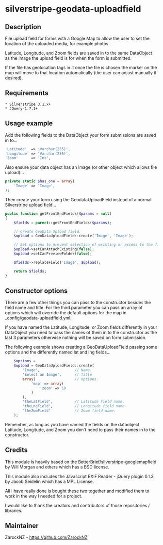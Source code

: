 # silverstripe-geodata-uploadfield

## Description
File upload field for forms with a Google Map to allow the user to set the location of the uploaded media, for example photos.

Latitude, Longitude, and Zoom fields are saved in to the same DataObject as the Image the upload field is for when the form is submitted.

If the file has geolocation tags in it once the file is chosen the marker on the map will move to that location automatically (the user can adjust manually if desired).

## Requirements
    * Silverstripe 3.1.x+
    * JQuery-1.7.1+

## Usage example

Add the following fields to the DataObject your form submissions are saved in to...
```php
'Latitude'  => 'Varchar(255)',
'Longitude' => 'Varchar(255)',
'Zoom'      => 'Int',
```

Also ensure your data object has an Image (or other object which allows file upload)...
```php
private static $has_one = array(
    'Image' => 'Image',
);
```

Then create your form using the GeodataUploadField instead of a normal Silverstripe upload field...
```php
public function getFrontEndFields($params = null)
{
    $fields = parent::getFrontEndFields($params);

    // Create GeoData Upload field.
    $upload = GeoDataUploadField::create('Image', 'Image');

    // Set options to prevent selection of existing or access to the filesystem as per Silverstripe docs.
    $upload->setCanAttachExisting(false);
    $upload->setCanPreviewFolder(false);

    $fields->replaceField('Image', $upload);

    return $fields;
}
```

## Constructor options

There are a few other things you can pass to the constructor besides the field name and title. For the third parameter you can
pass an array of options which will override the default options for the map in _config/geodata-uploadfield.yml.

If you have named the Latitude, Longitude, or Zoom fields differently in your DataObject you need to pass the names of them in to the constructor as the last 3 parameters otherwise nothing will be saved on form submission.

The following example shows creating a GeoDataUploadField passing some options and the differently named lat and lng fields...

```php
    $options =
    $upload = GeoDataUploadField::create(
        'Image',                // Name.
        'Select an Image',      // Title
        array(                  // Options.
            'map' => array(
                'zoom' => 10
            )
        ),
        'theLatField',          // Latitude field name.
        'theLngField',          // Longitude field name.
        'theZomField'           // Zoom field name.
    );
```

Remember, as long as you have named the fields on the dataobject Latitude, Longitude, and Zoom you don't need to pass their names in to the constructor.

## Credits
This module is heavily based on the BetterBrief/silverstripe-googlemapfield by Will Morgan and others which has a BSD license.

This module also includes the Javascript EXIF Reader - jQuery plugin 0.1.3 by Jacob Seidelin which has a MPL License.

All I have really done is bought these two together and modified them to work in the way I needed for a project.

I would like to thank the creators and contributors of those repositories / libraries.

## Maintainer
ZarockNZ - https://github.com/ZarockNZ
